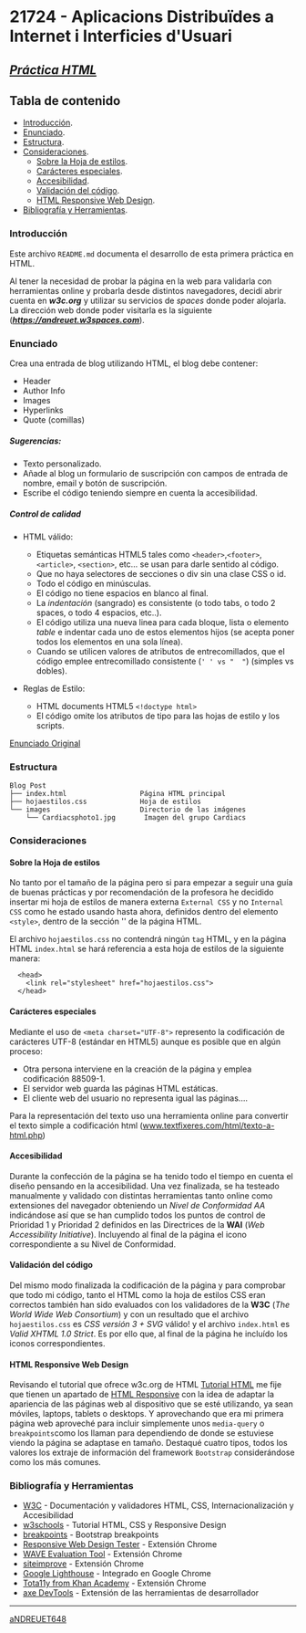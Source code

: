# 21724 - Aplicacions Distribuïdes a Internet i Interficies d'Usuari

## [***Práctica HTML***](https://github.com/aNDREUET648/adiu_practica1/blob/master/practica1.html)


## Tabla de contenido
- [Introducción](#introducción).
- [Enunciado](#enunciado).
- [Estructura](#estructura).
- [Consideraciones](#consideraciones).
  - [Sobre la Hoja de estilos](#sobre-la-hoja-de-estilos).
  - [Carácteres especiales](#carácteres-especiales).
  - [Accesibilidad](#accesibilidad).
  - [Validación del código](#validación-del-código).
  - [HTML Responsive Web Design](#HTML-Responsive-Web-Design).
- [Bibliografía y Herramientas](#bibliografía-y-herramientas).

### Introducción

Este archivo `README.md` documenta el desarrollo de esta primera práctica en HTML.

Al tener la necesidad de probar la página en la web para validarla con herramientas online y probarla desde distintos navegadores, decidí abrir cuenta en ***w3c.org*** y utilizar su servicios de _spaces_ donde poder alojarla. La dirección web donde poder visitarla es la siguiente (***https://andreuet.w3spaces.com***).

### Enunciado

  Crea una entrada de blog utilizando HTML, el blog debe contener:

 - Header
 - Author Info
 - Images
 - Hyperlinks
 - Quote (comillas)


##### Sugerencias:

 - Texto personalizado.
 - Añade al blog un formulario de suscripción con campos de entrada de nombre, email y botón de suscripción.
 - Escribe el código teniendo siempre en cuenta la accesibilidad.

##### Control de calidad

  - HTML válido:
    - Etiquetas semánticas HTML5 tales como ```<header>```,```<footer>```, ```<article>```, ```<section>```, etc... se usan para darle sentido al código.
    - Que no haya selectores de secciones o div sin una clase CSS o id.
    - Todo el código en minúsculas.
    - El código no tiene espacios en blanco al final.
    - La _indentación_ (sangrado) es consistente (o todo tabs, o todo 2 spaces, o todo 4 espacios, etc..).
    - El código utiliza una nueva linea para cada bloque, lista o elemento _table_ e indentar cada uno de estos elementos hijos (se acepta poner todos los elementos en una sola línea).
    - Cuando se utilicen valores de atributos de entrecomillados, que el código emplee entrecomillado consistente (```' ' vs "  "```) (simples vs dobles).

  - Reglas de Estilo:
    - HTML documents HTML5 ```<!doctype html>```
    - El código omite los atributos de tipo para las hojas de estilo y los scripts.

  [Enunciado Original](https://github.com/aNDREUET648/adiu_practica1/blob/master/ADIU%20-%20Practice%2029_11_21.pdf)

### Estructura


```
Blog Post
├── index.html                  Página HTML principal
├── hojaestilos.css             Hoja de estilos
└── images                      Directorio de las imágenes
    └── Cardiacsphoto1.jpg       Imagen del grupo Cardiacs
```

### Consideraciones

#### Sobre la Hoja de estilos

  No tanto por el tamaño de la página pero si para empezar a seguir una guía de buenas prácticas y por recomendación de la profesora he decidido insertar mi hoja de estilos de manera externa `External CSS` y no `Internal CSS` como he estado usando hasta ahora, definidos dentro del elemento `<style>`, dentro de la sección '<head>' de la página HTML.

  El archivo ```hojaestilos.css``` no contendrá ningún `tag` HTML, y en la página HTML ```index.html```  se hará referencia a esta hoja de estilos de la siguiente manera:

```
  <head>
    <link rel="stylesheet" href="hojaestilos.css">
  </head>
```

#### Carácteres especiales

Mediante el uso de `<meta charset="UTF-8">` represento la codificación de carácteres UTF-8 (estándar en HTML5) aunque es posible que en algún proceso:

- Otra persona interviene en la creación de la página y emplea codificación 88509-1.
- El servidor web guarda las páginas HTML estáticas.
- El cliente web del usuario no representa igual las páginas....

Para la representación del texto uso una herramienta online para convertir el texto simple a
codificación html (www.textfixeres.com/html/texto-a-html.php)

#### Accesibilidad

Durante la confección de la página se ha tenido todo el tiempo en cuenta el diseño pensando en la accesibilidad. Una vez finalizada, se ha testeado manualmente y validado con distintas herramientas tanto online como extensiones del navegador obteniendo un _Nivel de Conformidad AA_ indicándose así que se han cumplido todos los puntos de control de Prioridad 1 y Prioridad 2 definidos en las Directrices de la **WAI** (_Web Accessibility Initiative_). Incluyendo al final de la página el icono correspondiente a su Nivel de Conformidad.

#### Validación del código

Del mismo modo finalizada la codificación de la página y para comprobar que todo mi código, tanto el HTML como la hoja de estilos CSS eran correctos también han sido evaluados con los validadores de la **W3C** (_The World Wide Web Consortium_) y con un resultado que el archivo ```hojaestilos.css``` es _CSS versión 3 + SVG_ válido! y el archivo ```index.html``` es _Valid XHTML 1.0 Strict_. Es por ello que, al final de la página he incluído los iconos correspondientes.

#### HTML Responsive Web Design

Revisando el tutorial que ofrece w3c.org de HTML [Tutorial HTML](https://www.w3schools.com/html) me fije que tienen un apartado de [HTML Responsive](https://www.w3schools.com/html/html_responsive.asp) con la idea de adaptar la apariencia de las páginas web al dispositivo que se esté utilizando, ya sean móviles, laptops, tablets o desktops. Y aprovechando que era mi primera página web aproveché para incluir simplemente unos `media-query` o `breakpoints`como los llaman para dependiendo de donde se estuviese viendo la página se adaptase en tamaño. Destaqué cuatro tipos, todos los valores los extraje de información del framework `Bootstrap` considerándose como los más comunes.

### Bibliografía y Herramientas

- [W3C](https://www.w3c.org) - Documentación y validadores HTML, CSS, Internacionalización y Accesibilidad
- [w3schools](https://www.w3schools.com/default.asp) - Tutorial HTML, CSS y Responsive Design
- [breakpoints](https://getbootstrap.com/docs/5.0/layout/breakpoints/) - Bootstrap breakpoints
- [Responsive Web Design Tester](https://www.esolutions.se/) - Extensión Chrome
- [WAVE Evaluation Tool](https://webaim.org/) - Extensión Chrome
- [siteimprove](https://siteimprove.com/es-es/) - Extensión Chrome
- [Google Lighthouse](https://developers.google.com/web) - Integrado en Google Chrome
- [Tota11y from Khan Academy](https://khan.github.io/tota11y/) - Extensión Chrome
- [axe DevTools](https://www.deque.com/) - Extensión de las herramientas de desarrollador

---
[aNDREUET648](https://github.com/aNDREUET648)
